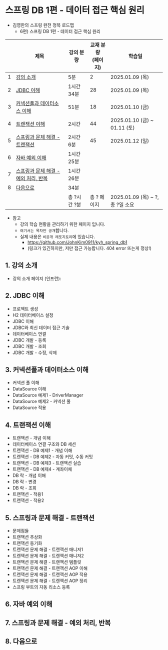 # 스프링 DB 1편 - 데이터 접근 핵심 원리

- 김영한의 스프링 완전 정복 로드맵
  - 6편) 스프링 DB 1편 - 데이터 접근 핵심 원리

|   | 제목                                                 | 강의 분량    | 교재 분량<br>(페이지) | 학습일                             |
|---|----------------------------------------------------|----------|----------------|---------------------------------|
| 1 | [강의 소개](#1-강의-소개)                                  | 5분       | 2              | 2025.01.09 (목)                  |
| 2 | [JDBC 이해](#2-jdbc-이해)                              | 1시간 34분  | 28             | 2025.01.09 (목)                  |
| 3 | [커넥션풀과 데이터소스 이해](#3-커넥션풀과-데이터소스-이해)                | 51분      | 18             | 2025.01.10 (금)                  |
| 4 | [트랜잭션 이해](#4-트랜잭션-이해)                              | 2시간      | 44             | 2025.01.10 (금) ~ 01.11 (토)      |
| 5 | [스프링과 문제 해결 - 트랜잭션](#5-스프링과-문제-해결---트랜잭션)          | 2시간 6분   | 45             | 2025.01.12 (일)                  |
| 6 | [자바 예외 이해](#6-자바-예외-이해)                            | 1시간 25분  |                |                                 |
| 7 | [스프링과 문제 해결 - 예외 처리, 반복](#7-스프링과-문제-해결---예외-처리-반복) | 1시간 26분  |                |                                 |
| 8 | [다음으로](#8-다음으로)                                    | 34분      |                |                                 |
|   |                                                    | 총 ?시간 ?분 | 총 ? 페이지        | 2025.01.09 (목) ~ ?, <br>총 ?일 소요 |

- 참고
  - 강의 학습 현황을 관리하기 위한 페이지 입니다.
  - `여기서는 목차만 공개`합니다.
  - 실제 내용은 `비공개 레포지토리`에 있습니다.
    - https://github.com/JohnKim0911/kyh_spring_db1
    - (링크가 있긴하지만, 저만 접근 가능합니다. 404 error 뜨는게 정상!)

## 1. 강의 소개

- 강의 소개 페이지 (인프런): 

## 2. JDBC 이해

- 프로젝트 생성
- H2 데이터베이스 설정
- JDBC 이해
- JDBC와 최신 데이터 접근 기술
- 데이터베이스 연결
- JDBC 개발 - 등록
- JDBC 개발 - 조회
- JDBC 개발 - 수정, 삭제

## 3. 커넥션풀과 데이터소스 이해

- 커넥션 풀 이해
- DataSource 이해
- DataSource 예제1 - DriverManager
- DataSource 예제2 - 커넥션 풀
- DataSource 적용

## 4. 트랜잭션 이해

- 트랜잭션 - 개념 이해
- 데이터베이스 연결 구조와 DB 세션
- 트랜잭션 - DB 예제1 - 개념 이해
- 트랜잭션 - DB 예제2 - 자동 커밋, 수동 커밋
- 트랜잭션 - DB 예제3 - 트랜잭션 실습
- 트랜잭션 - DB 예제4 - 계좌이체
- DB 락 - 개념 이해
- DB 락 - 변경
- DB 락 - 조회
- 트랜잭션 - 적용1
- 트랜잭션 - 적용2

## 5. 스프링과 문제 해결 - 트랜잭션

- 문제점들
- 트랜잭션 추상화
- 트랜잭션 동기화
- 트랜잭션 문제 해결 - 트랜잭션 매니저1
- 트랜잭션 문제 해결 - 트랜잭션 매니저2
- 트랜잭션 문제 해결 - 트랜잭션 템플릿
- 트랜잭션 문제 해결 - 트랜잭션 AOP 이해
- 트랜잭션 문제 해결 - 트랜잭션 AOP 적용
- 트랜잭션 문제 해결 - 트랜잭션 AOP 정리
- 스프링 부트의 자동 리소스 등록

## 6. 자바 예외 이해

## 7. 스프링과 문제 해결 - 예외 처리, 반복

## 8. 다음으로
